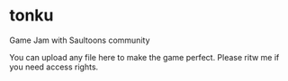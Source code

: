 # tonku
Game Jam with Saultoons community

You can upload any file here to make the game perfect.
Please ritw me if you need access rights.
